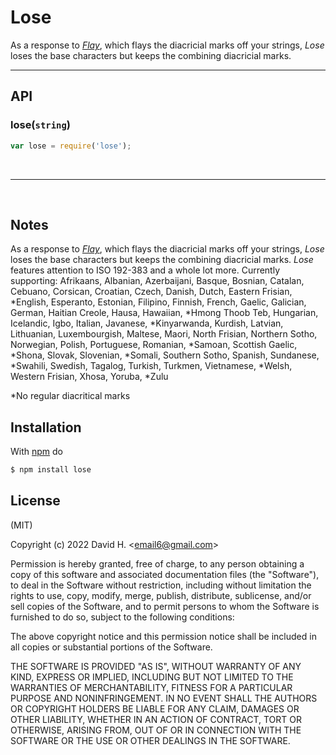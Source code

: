 # Lose
As a response to [_Flay_](https://www.npmjs.com/package/flay), which flays the diacricial marks off your strings, _Lose_ loses the base characters but keeps the combining diacricial marks.



_________________________
## API
### lose(`string`)
```js
var lose = require('lose');
```
&nbsp;
_________________________

&nbsp;
## Notes
As a response to [_Flay_](https://www.npmjs.com/package/flay), which flays the diacricial marks off your strings, _Lose_ loses the base characters but keeps the combining diacricial marks. _Lose_ features attention to ISO 192-383 and a whole lot more. Currently supporting: Afrikaans, Albanian, Azerbaijani, Basque, Bosnian, Catalan, Cebuano, Corsican, Croatian, Czech, Danish, Dutch, Eastern Frisian, \*English, Esperanto, Estonian, Filipino, Finnish, French, Gaelic, Galician, German, Haitian Creole, Hausa, Hawaiian, \*Hmong Thoob Teb, Hungarian, Icelandic, Igbo, Italian, Javanese, \*Kinyarwanda, Kurdish, Latvian, Lithuanian, Luxembourgish, Maltese, Maori, North Frisian, Northern Sotho, Norwegian, Polish, Portuguese, Romanian, \*Samoan, Scottish Gaelic, \*Shona, Slovak, Slovenian, \*Somali, Southern Sotho, Spanish, Sundanese, \*Swahili, Swedish, Tagalog, Turkish, Turkmen, Vietnamese, \*Welsh, Western Frisian, Xhosa, Yoruba, \*Zulu

\*No regular diacritical marks

## Installation
With [npm](http://npmjs.org) do
```bash
$ npm install lose
```

## License
(MIT)

Copyright (c) 2022 David H. &lt;email6@gmail.com&gt;

Permission is hereby granted, free of charge, to any person obtaining a copy of this software and associated documentation files (the "Software"), to deal in the Software without restriction, including without limitation the rights to use, copy, modify, merge, publish, distribute, sublicense, and/or sell copies of the Software, and to permit persons to whom the Software is furnished to do so, subject to the following conditions:

The above copyright notice and this permission notice shall be included in all copies or substantial portions of the Software.

THE SOFTWARE IS PROVIDED "AS IS", WITHOUT WARRANTY OF ANY KIND, EXPRESS OR IMPLIED, INCLUDING BUT NOT LIMITED TO THE WARRANTIES OF MERCHANTABILITY, FITNESS FOR A PARTICULAR PURPOSE AND NONINFRINGEMENT. IN NO EVENT SHALL THE AUTHORS OR COPYRIGHT HOLDERS BE LIABLE FOR ANY CLAIM, DAMAGES OR OTHER LIABILITY, WHETHER IN AN ACTION OF CONTRACT, TORT OR OTHERWISE, ARISING FROM, OUT OF OR IN CONNECTION WITH THE SOFTWARE OR THE USE OR OTHER DEALINGS IN THE SOFTWARE.
